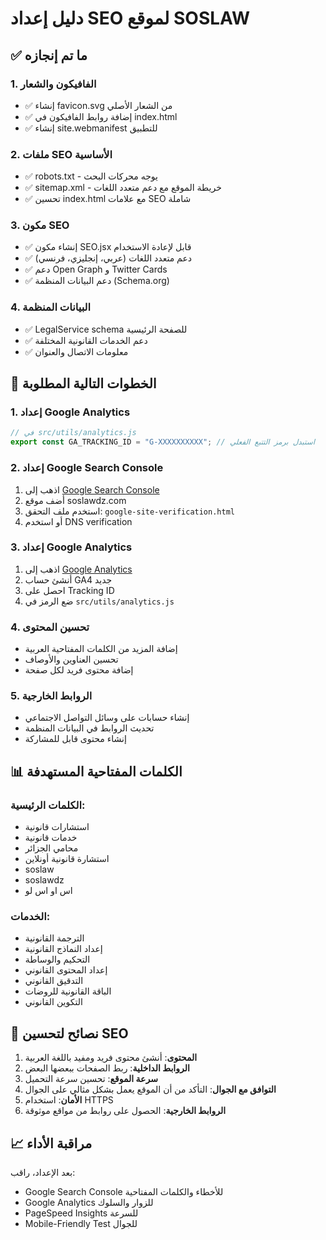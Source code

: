 # دليل إعداد SEO لموقع SOSLAW

## ✅ ما تم إنجازه

### 1. الفافيكون والشعار

- ✅ إنشاء favicon.svg من الشعار الأصلي
- ✅ إضافة روابط الفافيكون في index.html
- ✅ إنشاء site.webmanifest للتطبيق

### 2. ملفات SEO الأساسية

- ✅ robots.txt - يوجه محركات البحث
- ✅ sitemap.xml - خريطة الموقع مع دعم متعدد اللغات
- ✅ تحسين index.html مع علامات SEO شاملة

### 3. مكون SEO

- ✅ إنشاء مكون SEO.jsx قابل لإعادة الاستخدام
- ✅ دعم متعدد اللغات (عربي، إنجليزي، فرنسي)
- ✅ دعم Open Graph و Twitter Cards
- ✅ دعم البيانات المنظمة (Schema.org)

### 4. البيانات المنظمة

- ✅ LegalService schema للصفحة الرئيسية
- ✅ دعم الخدمات القانونية المختلفة
- ✅ معلومات الاتصال والعنوان

## 🔧 الخطوات التالية المطلوبة

### 1. إعداد Google Analytics

```javascript
// في src/utils/analytics.js
export const GA_TRACKING_ID = "G-XXXXXXXXXX"; // استبدل برمز التتبع الفعلي
```

### 2. إعداد Google Search Console

1. اذهب إلى [Google Search Console](https://search.google.com/search-console)
2. أضف موقع soslawdz.com
3. استخدم ملف التحقق: `google-site-verification.html`
4. أو استخدم DNS verification

### 3. إعداد Google Analytics

1. اذهب إلى [Google Analytics](https://analytics.google.com)
2. أنشئ حساب GA4 جديد
3. احصل على Tracking ID
4. ضع الرمز في `src/utils/analytics.js`

### 4. تحسين المحتوى

- إضافة المزيد من الكلمات المفتاحية العربية
- تحسين العناوين والأوصاف
- إضافة محتوى فريد لكل صفحة

### 5. الروابط الخارجية

- إنشاء حسابات على وسائل التواصل الاجتماعي
- تحديث الروابط في البيانات المنظمة
- إنشاء محتوى قابل للمشاركة

## 📊 الكلمات المفتاحية المستهدفة

### الكلمات الرئيسية:

- استشارات قانونية
- خدمات قانونية
- محامي الجزائر
- استشارة قانونية أونلاين
- soslaw
- soslawdz
- اس او اس لو

### الخدمات:

- الترجمة القانونية
- إعداد النماذج القانونية
- التحكيم والوساطة
- إعداد المحتوى القانوني
- التدقيق القانوني
- الباقة القانونية للروضات
- التكوين القانوني

## 🚀 نصائح لتحسين SEO

1. **المحتوى**: أنشئ محتوى فريد ومفيد باللغة العربية
2. **الروابط الداخلية**: ربط الصفحات ببعضها البعض
3. **سرعة الموقع**: تحسين سرعة التحميل
4. **التوافق مع الجوال**: التأكد من أن الموقع يعمل بشكل مثالي على الجوال
5. **الأمان**: استخدام HTTPS
6. **الروابط الخارجية**: الحصول على روابط من مواقع موثوقة

## 📈 مراقبة الأداء

بعد الإعداد، راقب:

- Google Search Console للأخطاء والكلمات المفتاحية
- Google Analytics للزوار والسلوك
- PageSpeed Insights للسرعة
- Mobile-Friendly Test للجوال
